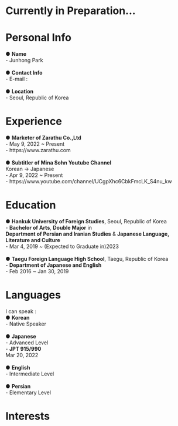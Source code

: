 <h1>Currently in Preparation...</h1>

<h1>Personal Info</h1>
● <strong>Name</strong><br>
- Junhong Park<br><br>
● <strong>Contact Info</strong><br>
- E-mail : <br><br>
● <strong>Location</strong><br>
- Seoul, Republic of Korea

<h1>Experience</h1>
● <strong>Marketer of Zarathu Co.,Ltd</strong><br>
- May 9, 2022 ~ Present<br>
- https://www.zarathu.com<br><br>
● <strong>Subtitler of Mina Sohn Youtube Channel</strong><br>
Korean → Japanese<br>
- Apr 9, 2022 ~ Present<br>
- https://www.youtube.com/channel/UCgpXhc6CbkFmcLK_S4nu_kw

<h1>Education</h1>
● <strong>Hankuk University of Foreign Studies</strong>, Seoul, Republic of Korea<br>
- <strong>Bachelor of Arts</strong>, <strong>Double Major</strong> in<br>
<strong>Department of Persian and Iranian Studies</strong> & <strong>Japanese Language, Literature and Culture</strong><br>
- Mar 4, 2019 ~ (Expected to Graduate in)2023<br><br>
● <strong>Taegu Foreign Language High School</strong>, Taegu, Republic of Korea<br>
- <strong>Department of Japanese and English</strong><br>
- Feb 2016 ~ Jan 30, 2019

<h1>Languages</h1>
I can speak :<br>
● <strong>Korean</strong><br>
- Native Speaker<br><br>
● <strong>Japanese</strong><br>
- Advanced Level<br>
- <strong>JPT 915/990</strong><br>
Mar 20, 2022<br><br>
● <strong>English</strong><br>
- Intermediate Level<br><br>
● <strong>Persian</strong><br>
- Elementary Level<br>

<h1>Interests</h1>

<!--
**0junhongpark0/0junhongpark0** is a ✨ _special_ ✨ repository because its `README.md` (this file) appears on your GitHub profile.

Here are some ideas to get you started:

- 🔭 I’m currently working on ...
- 🌱 I’m currently learning ...
- 👯 I’m looking to collaborate on ...
- 🤔 I’m looking for help with ...
- 💬 Ask me about ...
- 📫 How to reach me: ...
- 😄 Pronouns: ...
- ⚡ Fun fact: ...
-->
